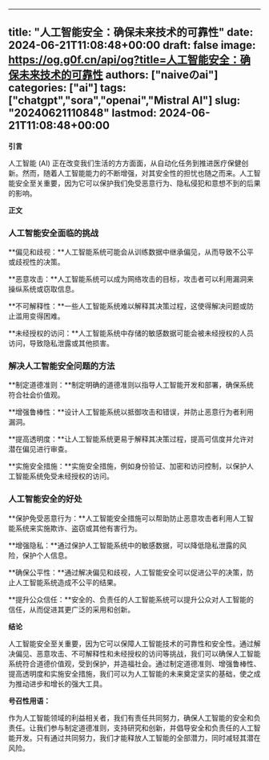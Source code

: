 
---
title: "人工智能安全：确保未来技术的可靠性"
date: 2024-06-21T11:08:48+00:00
draft: false
image: https://og.g0f.cn/api/og?title=人工智能安全：确保未来技术的可靠性
authors: ["naiveのai"]
categories: ["ai"]
tags: ["chatgpt","sora","openai","Mistral AI"]
slug: "20240621110848"
lastmod: 2024-06-21T11:08:48+00:00
---
**引言**

人工智能 (AI) 正在改变我们生活的方方面面，从自动化任务到推进医疗保健创新。然而，随着人工智能能力的不断增强，对其安全性的担忧也随之而来。人工智能安全至关重要，因为它可以保护我们免受恶意行为、隐私侵犯和意想不到的后果的影响。

**正文**

### 人工智能安全面临的挑战

**偏见和歧视：**人工智能系统可能会从训练数据中继承偏见，从而导致不公平或歧视性的决策。

**恶意攻击：**人工智能系统可以成为网络攻击的目标，攻击者可以利用漏洞来操纵系统或窃取信息。

**不可解释性：**一些人工智能系统难以解释其决策过程，这使得解决问题或防止滥用变得困难。

**未经授权的访问：**人工智能系统中存储的敏感数据可能会被未经授权的人员访问，导致隐私泄露或其他损害。

### 解决人工智能安全问题的方法

**制定道德准则：**制定明确的道德准则以指导人工智能开发和部署，确保系统符合社会价值观。

**增强鲁棒性：**设计人工智能系统以抵御攻击和错误，并防止恶意行为者利用漏洞。

**提高透明度：**让人工智能系统更易于解释其决策过程，提高可信度并允许对潜在偏见进行审查。

**实施安全措施：**实施安全措施，例如身份验证、加密和访问控制，以保护人工智能系统免受未经授权的访问。

### 人工智能安全的好处

**保护免受恶意行为：**人工智能安全措施可以帮助防止恶意攻击者利用人工智能系统来实施欺诈、盗窃或其他有害行为。

**增强隐私：**通过保护人工智能系统中的敏感数据，可以降低隐私泄露的风险，保护个人信息。

**确保公平性：**通过解决偏见和歧视，人工智能安全可以促进公平的决策，防止人工智能系统造成不公平的结果。

**提升公众信任：**安全的、负责任的人工智能系统可以提升公众对人工智能的信任，从而促进其更广泛的采用和创新。

**结论**

人工智能安全至关重要，因为它可以保障人工智能技术的可靠性和安全性。通过解决偏见、恶意攻击、不可解释性和未经授权的访问等挑战，我们可以确保人工智能系统符合道德价值观，受到保护，并造福社会。通过制定道德准则、增强鲁棒性、提高透明度和实施安全措施，我们可以为人工智能的未来奠定坚实的基础，使之成为推动进步和增长的强大工具。

**号召性用语：**

作为人工智能领域的利益相关者，我们有责任共同努力，确保人工智能的安全和负责任。让我们参与制定道德准则，支持研究和创新，并倡导安全和负责任的人工智能开发。只有通过共同努力，我们才能释放人工智能的全部潜力，同时减轻其潜在风险。
